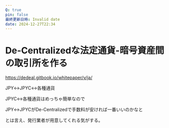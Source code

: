 ```yaml
---
Q: true
pin: false
最終更新日時: Invalid date
date: 2024-12-27T22:34
---
```

# De-Centralizedな法定通貨-暗号資産間の取引所を作る

https://dedeal.gitbook.io/whitepaper/v/ja/

JPY↔︎JPYC↔︎各種通貨

JPYC↔︎各種通貨はめっちゃ簡単なので

JPY↔︎JPYCがDe-Centralizedで手数料が安ければ一番いいのかなと

とは言え、発行業者が用意してくれる気がする。